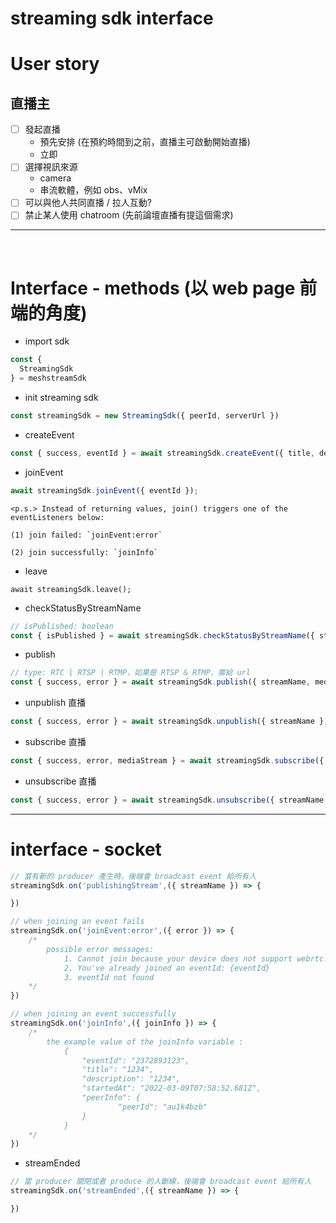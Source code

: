 streaming sdk interface
===

# User story
## 直播主
- [ ] 發起直播
	- 預先安排 (在預約時間到之前，直播主可啟動開始直播)
	- 立即
- [ ] 選擇視訊來源
	- camera
  - 串流軟體，例如 obs、vMix
- [ ] 可以與他人共同直播 / 拉人互動?
- [ ] 禁止某人使用 chatroom (先前論壇直播有提這個需求)
--- 


<br/>

# Interface - methods (以 web page 前端的角度)

- import sdk 
```javascript
const {
  StreamingSdk
} = meshstreamSdk
```

<!-- - init device (mediasoup)
```javascript=
const meshDevice = new MeshDevice();
meshDevice.initDevice();
```
 -->
- init streaming sdk

```javascript
const streamingSdk = new StreamingSdk({ peerId, serverUrl })
```

- createEvent
```javascript
const { success, eventId } = await streamingSdk.createEvent({ title, description, startedAt });
```

- joinEvent
```javascript
await streamingSdk.joinEvent({ eventId });
```
	<p.s.> Instead of returning values, join() triggers one of the eventListeners below:

	(1) join failed: `joinEvent:error`

	(2) join successfully: `joinInfo`

- leave
```
await streamingSdk.leave();
```

- checkStatusByStreamName
```javascript
// isPublished: boolean
const { isPublished } = await streamingSdk.checkStatusByStreamName({ streamName })
```

- publish
```javascript
// type: RTC | RTSP | RTMP，如果是 RTSP & RTMP，需給 url
const { success, error } = await streamingSdk.publish({ streamName, mediaStream });
```

- unpublish 直播
```javascript
const { success, error } = await streamingSdk.unpublish({ streamName })
```

- subscribe 直播
```javascript
const { success, error, mediaStream } = await streamingSdk.subscribe({ streamName })
```

- unsubscribe 直播
```javascript
const { success, error } = await streamingSdk.unsubscribe({ streamName })
```

---


# interface - socket
```javascript
// 當有新的 producer 產生時，後端會 broadcast event 給所有人
streamingSdk.on('publishingStream',({ streamName }) => {

})
```

```javascript
// when joining an event fails
streamingSdk.on('joinEvent:error',({ error }) => {
	/*
		possible error messages:
			1. Cannot join because your device does not support webrtc!!
			2. You've already joined an eventId: {eventId}
			3. eventId not found
	*/
})
```

```javascript
// when joining an event successfully
streamingSdk.on('joinInfo',({ joinInfo }) => {
	/*
		the example value of the joinInfo variable :
			{
				"eventId": "2372893123",
				"title": "1234",
				"description": "1234",
				"startedAt": "2022-03-09T07:58:52.681Z",
				"peerInfo": {
						"peerId": "au1k4bzb"
				}
			}
	*/
})
```

- streamEnded
```javascript
// 當 producer 關閉或者 produce 的人斷線，後端會 broadcast event 給所有人
streamingSdk.on('streamEnded',({ streamName }) => {

})
```